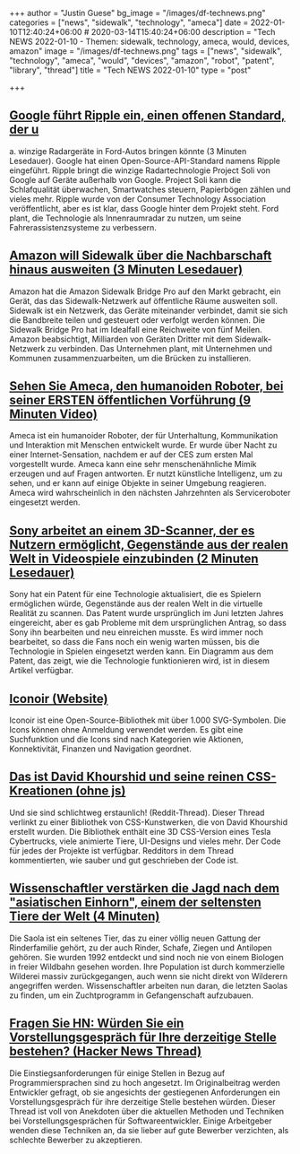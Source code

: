 +++
author = "Justin Guese"
bg_image = "/images/df-technews.png"
categories = ["news", "sidewalk", "technology", "ameca"]
date = 2022-01-10T12:40:24+06:00 # 2020-03-14T15:40:24+06:00
description = "Tech NEWS 2022-01-10 - Themen: sidewalk, technology, ameca, would, devices, amazon"
image = "/images/df-technews.png"
tags = ["news", "sidewalk", "technology", "ameca", "would", "devices", "amazon", "robot", "patent", "library", "thread"]
title = "Tech NEWS 2022-01-10"
type = "post"

+++

## [Google führt Ripple ein, einen offenen Standard, der u](https://www.theverge.com/2022/1/7/22872972/google-ripple-radar-standard-api-soli-ford)

 a. winzige Radargeräte in Ford-Autos bringen könnte (3 Minuten Lesedauer). Google hat einen Open-Source-API-Standard namens Ripple eingeführt. Ripple bringt die winzige Radartechnologie Project Soli von Google auf Geräte außerhalb von Google. Project Soli kann die Schlafqualität überwachen, Smartwatches steuern, Papierbögen zählen und vieles mehr. Ripple wurde von der Consumer Technology Association veröffentlicht, aber es ist klar, dass Google hinter dem Projekt steht. Ford plant, die Technologie als Innenraumradar zu nutzen, um seine Fahrerassistenzsysteme zu verbessern.

## [Amazon will Sidewalk über die Nachbarschaft hinaus ausweiten (3 Minuten Lesedauer)](https://www.theverge.com/2022/1/6/22871031/amazon-launches-ring-sidewalk-bridge-pro)

 Amazon hat die Amazon Sidewalk Bridge Pro auf den Markt gebracht, ein Gerät, das das Sidewalk-Netzwerk auf öffentliche Räume ausweiten soll. Sidewalk ist ein Netzwerk, das Geräte miteinander verbindet, damit sie sich die Bandbreite teilen und gesteuert oder verfolgt werden können. Die Sidewalk Bridge Pro hat im Idealfall eine Reichweite von fünf Meilen. Amazon beabsichtigt, Milliarden von Geräten Dritter mit dem Sidewalk-Netzwerk zu verbinden. Das Unternehmen plant, mit Unternehmen und Kommunen zusammenzuarbeiten, um die Brücken zu installieren.

## [Sehen Sie Ameca, den humanoiden Roboter, bei seiner ERSTEN öffentlichen Vorführung (9 Minuten Video)](https://www.youtube.com/watch?v=LzBUm31Vn3k/1/0100017e43ae65c9-a002ee48-f0b7-4e83-94fe-9f182b807eed-000000/TI7yivmobhgcoMtUhLb8ORqnJv4Qw7IqCKo0tykBIuM=230)

 Ameca ist ein humanoider Roboter, der für Unterhaltung, Kommunikation und Interaktion mit Menschen entwickelt wurde. Er wurde über Nacht zu einer Internet-Sensation, nachdem er auf der CES zum ersten Mal vorgestellt wurde. Ameca kann eine sehr menschenähnliche Mimik erzeugen und auf Fragen antworten. Er nutzt künstliche Intelligenz, um zu sehen, und er kann auf einige Objekte in seiner Umgebung reagieren. Ameca wird wahrscheinlich in den nächsten Jahrzehnten als Serviceroboter eingesetzt werden.

## [Sony arbeitet an einem 3D-Scanner, der es Nutzern ermöglicht, Gegenstände aus der realen Welt in Videospiele einzubinden (2 Minuten Lesedauer)](https://gamerant.com/sony-3d-scanner/)

 Sony hat ein Patent für eine Technologie aktualisiert, die es Spielern ermöglichen würde, Gegenstände aus der realen Welt in die virtuelle Realität zu scannen. Das Patent wurde ursprünglich im Juni letzten Jahres eingereicht, aber es gab Probleme mit dem ursprünglichen Antrag, so dass Sony ihn bearbeiten und neu einreichen musste. Es wird immer noch bearbeitet, so dass die Fans noch ein wenig warten müssen, bis die Technologie in Spielen eingesetzt werden kann. Ein Diagramm aus dem Patent, das zeigt, wie die Technologie funktionieren wird, ist in diesem Artikel verfügbar.

## [Iconoir (Website)](https://iconoir.com/)

 Iconoir ist eine Open-Source-Bibliothek mit über 1.000 SVG-Symbolen. Die Icons können ohne Anmeldung verwendet werden. Es gibt eine Suchfunktion und die Icons sind nach Kategorien wie Aktionen, Konnektivität, Finanzen und Navigation geordnet.

## [Das ist David Khourshid und seine reinen CSS-Kreationen (ohne js)](https://www.reddit.com/r/programming/comments/rzmlon/this_is_david_khourshid_and_his_pure_css_no_js/)

 Und sie sind schlichtweg erstaunlich! (Reddit-Thread). Dieser Thread verlinkt zu einer Bibliothek von CSS-Kunstwerken, die von David Khourshid erstellt wurden. Die Bibliothek enthält eine 3D CSS-Version eines Tesla Cybertrucks, viele animierte Tiere, UI-Designs und vieles mehr. Der Code für jedes der Projekte ist verfügbar. Redditors in dem Thread kommentierten, wie sauber und gut geschrieben der Code ist.

## [Wissenschaftler verstärken die Jagd nach dem "asiatischen Einhorn", einem der seltensten Tiere der Welt (4 Minuten)](https://www.theguardian.com/environment/2022/jan/07/scientists-step-up-hunt-for-asian-unicorn-one-of-worlds-rarest-animals-aoe)

 Die Saola ist ein seltenes Tier, das zu einer völlig neuen Gattung der Rinderfamilie gehört, zu der auch Rinder, Schafe, Ziegen und Antilopen gehören. Sie wurden 1992 entdeckt und sind noch nie von einem Biologen in freier Wildbahn gesehen worden. Ihre Population ist durch kommerzielle Wilderei massiv zurückgegangen, auch wenn sie nicht direkt von Wilderern angegriffen werden. Wissenschaftler arbeiten nun daran, die letzten Saolas zu finden, um ein Zuchtprogramm in Gefangenschaft aufzubauen.

## [Fragen Sie HN: Würden Sie ein Vorstellungsgespräch für Ihre derzeitige Stelle bestehen? (Hacker News Thread)](https://news.ycombinator.com/item?id=29825080/1/0100017e43ae65c9-a002ee48-f0b7-4e83-94fe-9f182b807eed-000000/9EWUQoBXx64PQcGEhm2NHZ21tov7DYmWwaTI1LIGEiI=230)

 Die Einstiegsanforderungen für einige Stellen in Bezug auf Programmiersprachen sind zu hoch angesetzt. Im Originalbeitrag werden Entwickler gefragt, ob sie angesichts der gestiegenen Anforderungen ein Vorstellungsgespräch für ihre derzeitige Stelle bestehen würden. Dieser Thread ist voll von Anekdoten über die aktuellen Methoden und Techniken bei Vorstellungsgesprächen für Softwareentwickler. Einige Arbeitgeber wenden diese Techniken an, da sie lieber auf gute Bewerber verzichten, als schlechte Bewerber zu akzeptieren.

